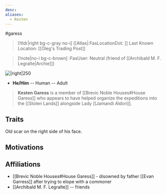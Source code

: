 ```yaml
---
desc:
aliases:
  - Kesten
---
```

#garess
>[!tldr|right bg-c-gray no-i] [[Atlas|:FasLocationDot: ]] Last Known Location: [[Oleg's Trading Post]]

>[!note|no-i bg-c-brown] :FasUser: Neutral (friend of [[Archibald M. F. Legralte|Archie]])

![|right|250](https://static.wikia.nocookie.net/pathfinderkingmaker_gamepedia_en/images/0/0c/KestenGaress.png/revision/latest?cb=20180927134340)

- **He/Him** -- Human -- Adult

>**Kesten Garess** is a member of [[Brevic Noble Houses#House Garess]] who appears to have helped organize the expeditions into the [[Stolen Lands]] alongside Lady [[Jamandi Aldori]].

## Traits
Old scar on the right side of his face.

## Motivations


## Affiliations
- [[Brevic Noble Houses#House Garess]] - disowned by father [[Evan Garress]] after trying to elope with a commoner
- [[Archibald M. F. Legralte]] -- friends